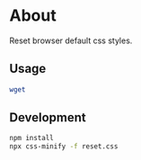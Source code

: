 # About 

Reset browser default css styles.

## Usage

```bash
wget 
```

## Development

```bash
npm install
npx css-minify -f reset.css
```
